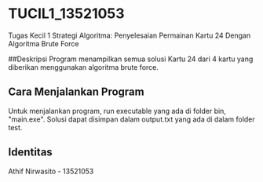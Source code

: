 # TUCIL1_13521053

Tugas Kecil 1 Strategi Algoritma: Penyelesaian Permainan Kartu 24 Dengan Algoritma Brute Force

##Deskripsi
Program menampilkan semua solusi Kartu 24 dari 4 kartu yang diberikan menggunakan algoritma brute force. 

## Cara Menjalankan Program
Untuk menjalankan program, run executable yang ada di folder bin, "main.exe".
Solusi dapat disimpan dalam output.txt yang ada di dalam folder test.

## Identitas
Athif Nirwasito - 13521053

